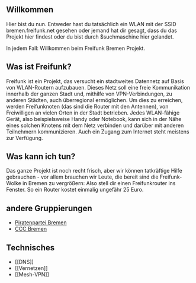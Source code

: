 ## Willkommen

Hier bist du nun. Entweder hast du tatsächlich ein WLAN mit der SSID bremen.freifunk.net gesehen oder jemand hat dir gesagt, dass du das Projekt hier findest oder du bist durch $suchmaschine hier gelandet.

In jedem Fall: Willkommen beim Freifunk Bremen Projekt.

## Was ist Freifunk?

Freifunk ist ein Projekt, das versucht ein stadtweites Datennetz auf Basis von WLAN-Routern aufzubauen. Dieses Netz soll eine freie Kommunikation innerhalb der ganzen Stadt und, mithilfe von VPN-Verbindungen, zu anderen Städten, auch überregional ermöglichen. Um dies zu erreichen, werden Freifunknoten (das sind die Router mit den Antennen), von Freiwilligen an vielen Orten in der Stadt betrieben. Jedes WLAN-fähige Gerät, also beispielsweise Handy oder Notebook, kann sich in der Nähe eines solchen Knotens mit dem Netz verbinden und darüber mit anderen Teilnehmern kommunizieren. Auch ein Zugang zum Internet steht meistens zur Verfügung.

## Was kann ich tun?
Das ganze Projekt ist noch recht frisch, aber wir können tatkräftige Hilfe gebrauchen - vor allem brauchen wir Leute, die bereit sind die Freifunk-Wolke in Bremen zu vergrößern: Also stell dir einen Freifunkrouter ins Fenster. So ein Router kostet einmalig ungefähr 25 Euro.

## andere Gruppierungen
* [Piratenpartei Bremen](http://piraten-hb.de/mitmachen/projekte/piratenfreifunk/)
* [CCC Bremen](http://www.ccchb.de/wiki/Freifunk)

## Technisches
* [[DNS]]
* [[Vernetzen]]
* [[Mesh-VPN]]